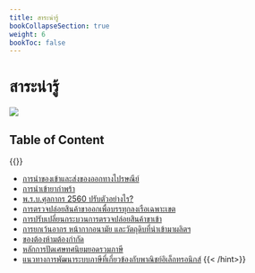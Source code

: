 ```yaml
---
title: สาระน่ารู้
bookCollapseSection: true
weight: 6
bookToc: false
---
```


สาระน่ารู้
===

![](https://cdn.shopify.com/s/files/1/1695/9247/articles/did_you_know_1024x1024.png?v=1490962068)

## Table of Content  

{{<hint  warning>}}
-   [การนำของเข้าและส่งของออกทางไปรษณีย์](/knowledge-center/customs-clearance/docs/interesting-facts/postal-guide/)
-   [การนำเข้ายากำพร้า](/knowledge-center/customs-clearance/docs/interesting-facts/orphan-drugs/)
-   [พ.ร.บ.ศุลกากร 2560 ปรับตัวอย่างไร?](/knowledge-center/customs-clearance/docs/interesting-facts/thai-customs-act-2560/)
-   [การตรวจปล่อยสินค้าขาออกเพื่อบรรทุกลงเรือเฉพาะเขต](/knowledge-center/customs-clearance/docs/interesting-facts/specific-local-vessel/)
-   [การปรับเปลี่ยนกระบวนการตรวจปล่อยสินค้าขาเข้า](/knowledge-center/customs-clearance/docs/interesting-facts/process-modification-e_import-system/)
-   [การยกเว้นอากร หน้ากากอนามัย และวัตถุดิบที่นำเข้ามาผลิตฯ](/knowledge-center/customs-clearance/docs/interesting-facts/except-duty-mask/)
-   [ของต้องห้ามต้องกำกัด](/knowledge-center/customs-clearance/docs/interesting-facts/restricted-goods/)
-   [หลักการปัดเศษทศนิยมยอดรวมภาษี](/knowledge-center/customs-clearance/docs/interesting-facts/rounding-decimal/)
-   [แนวทางการพัฒนาระบบภาษีที่เกี่ยวข้องกับพาณิชย์อิเล็กทรอนิกส์](/knowledge-center/customs-clearance/docs/interesting-facts/duty-e_commerce/)
{{< /hint>}}